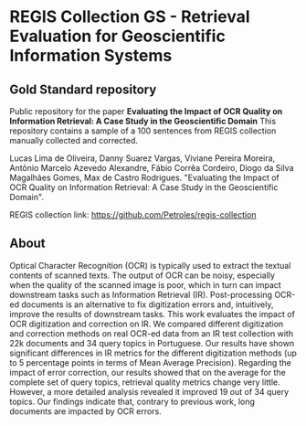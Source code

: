 # REGIS Collection GS - Retrieval Evaluation for Geoscientific Information Systems
## Gold Standard repository

Public repository for the paper **Evaluating the Impact of OCR Quality on Information Retrieval: A Case Study in the Geoscientific Domain**
This repository contains a sample of a 100 sentences from REGIS collection manually collected and corrected.

Lucas Lima de Oliveira, Danny Suarez Vargas, Viviane Pereira Moreira, Antônio Marcelo Azevedo Alexandre, Fábio Corrêa Cordeiro, Diogo da Silva Magalhães Gomes, Max de Castro Rodrigues. "Evaluating the Impact of OCR Quality on Information Retrieval: A Case Study in the Geoscientific Domain".

REGIS collection link: https://github.com/Petroles/regis-collection

## About

Optical Character Recognition (OCR) is typically used to extract the textual contents of scanned texts. The output of OCR can be noisy, especially when the quality of the scanned image is poor, which in turn can impact downstream tasks such as Information Retrieval (IR). Post-processing OCR-ed documents is an alternative to fix digitization errors and, intuitively, improve the results of downstream tasks. This work evaluates the impact of OCR digitization and correction on IR. We compared different digitization and correction methods on real OCR-ed data from an IR test collection with 22k documents and 34 query topics in Portuguese.
Our results have shown significant differences in IR metrics for the different digitization methods (up to 5 percentage points in terms of Mean Average Precision).
Regarding the impact of error correction, our results showed that on the average for the complete set of query topics, retrieval quality metrics change very little. However, a more detailed analysis revealed it improved 19 out of 34 query topics. Our findings indicate that, contrary to previous work, long documents are impacted by OCR errors.
